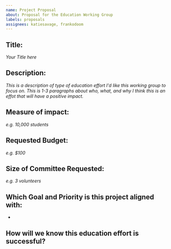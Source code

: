 ```yaml
---
name: Project Proposal
about: Proposal for the Education Working Group
labels: proposals
assignees: katiesavage, frankodoom
---
```


## Title: 
_Your Title here_

## Description:
_This is a description of type of education effort I'd like this working group to focus on. This is 1-3 paragraphs about who, what, and why I think this is an effot that will have a positive impact._
 
## Measure of impact:
_e.g. 10,000 students_

## Requested Budget:
_e.g. $100_

## Size of Committee Requested:
_e.g. 3 volunteers_

## Which Goal and Priority is this project aligned with:
- 

## How will we know this education effort is successful?
